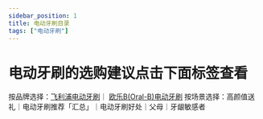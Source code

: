 ```yaml
---
sidebar_position: 1
title: 电动牙刷目录
tags: ["电动牙刷"]
---
```


# 电动牙刷的选购建议点击下面标签查看

按品牌选择：[飞利浦电动牙刷](https://haowu365.com/%E4%B8%AA%E6%8A%A4%E5%81%A5%E5%BA%B7/%E7%94%B5%E5%8A%A8%E7%89%99%E5%88%B7/2023%E5%B9%B4%E6%9C%80%E6%96%B0%E9%A3%9E%E5%88%A9%E6%B5%A6%E7%94%B5%E5%8A%A8%E7%89%99%E5%88%B7%E6%8E%A8%E8%8D%90%E9%80%89%E8%B4%AD%E6%94%BB%E7%95%A5)｜ [欧乐B(Oral-B)电动牙刷]()
按场景选择：高颜值送礼｜电动牙刷推荐「汇总」｜电动牙刷好处｜父母｜牙龈敏感者